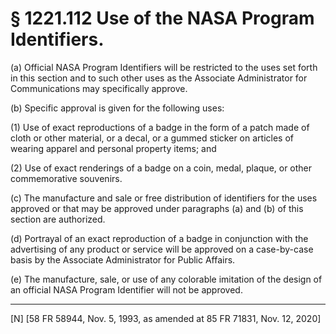 # § 1221.112   Use of the NASA Program Identifiers.

(a) Official NASA Program Identifiers will be restricted to the uses set forth in this section and to such other uses as the Associate Administrator for Communications may specifically approve.


(b) Specific approval is given for the following uses:


(1) Use of exact reproductions of a badge in the form of a patch made of cloth or other material, or a decal, or a gummed sticker on articles of wearing apparel and personal property items; and


(2) Use of exact renderings of a badge on a coin, medal, plaque, or other commemorative souvenirs.


(c) The manufacture and sale or free distribution of identifiers for the uses approved or that may be approved under paragraphs (a) and (b) of this section are authorized.


(d) Portrayal of an exact reproduction of a badge in conjunction with the advertising of any product or service will be approved on a case-by-case basis by the Associate Administrator for Public Affairs.


(e) The manufacture, sale, or use of any colorable imitation of the design of an official NASA Program Identifier will not be approved.



---

[N] [58 FR 58944, Nov. 5, 1993, as amended at 85 FR 71831, Nov. 12, 2020]




